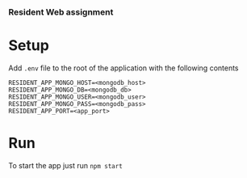 ### Resident Web assignment

Setup
===

Add `.env` file to the root of the application with the following contents
```
RESIDENT_APP_MONGO_HOST=<mongodb_host>
RESIDENT_APP_MONGO_DB=<mongodb_db>
RESIDENT_APP_MONGO_USER=<mongodb_user>
RESIDENT_APP_MONGO_PASS=<mongodb_pass>
RESIDENT_APP_PORT=<app_port>
```
Run
===
To start the app just run `npm start`